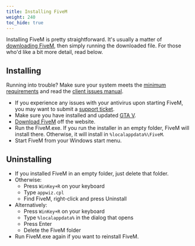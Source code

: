 ```yaml
---
title: Installing FiveM
weight: 240
toc_hide: true
---
```


Installing FiveM is pretty straightforward. It's usually a matter of [downloading FiveM][home], then simply running the
downloaded file. For those who'd like a bit more detail, read below.

Installing
----------

Running into trouble? Make sure your system meets the [minimum requirements][system-requirements] and
read the [client issues manual][client-issues].

- If you experience any issues with your antivirus upon starting FiveM, you may want to submit a [support ticket][antivirus-ticket].
- Make sure you have installed and updated [GTA V][where-to-buy].
- [Download FiveM][home] off the website.
- Run the FiveM.exe. If you run the installer in an empty folder, FiveM will install there. Otherwise, it will install in `%localappdata%\FiveM`.
- Start FiveM from your Windows start menu.

Uninstalling
------------

- If you installed FiveM in an empty folder, just delete that folder.
- Otherwise:
    - Press `WinKey+R` on your keyboard
    - Type `appwiz.cpl`
    - Find FiveM, right-click and press Uninstall
- Alternatively:
    - Press `WinKey+R` on your keyboard
    - Type `%localappdata%` in the dialog that opens
    - Press Enter
    - Delete the FiveM folder
- Run FiveM.exe again if you want to reinstall FiveM.

[home]: https://fivem.net
[system-requirements]: /docs/client-manual/system-requirements
[client-issues]: /docs/support/client-issues
[antivirus-ticket]: https://support.cfx.re/hc/en-us/requests/new
[where-to-buy]: /docs/client-manual/where-to-buy-gtav
